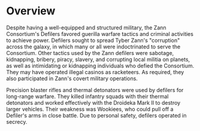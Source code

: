 # Overview

Despite having a well-equipped and structured military, the Zann Consortium's Defilers favored guerilla warfare tactics and criminal activities to achieve power.
Defilers sought to spread Tyber Zann's "corruption" across the galaxy, in which many or all were indoctrinated to serve the Consortium.
Other tactics used by the Zann defilers were sabotage, kidnapping, bribery, piracy, slavery, and corrupting local militia on planets, as well as intimidating or kidnapping individuals who defied the Consortium.
They may have operated illegal casinos as racketeers.
As required, they also participated in Zann's covert military operations.

Precision blaster rifles and thermal detonators were used by defilers for long-range warfare.
They killed infantry squads with their thermal detonators and worked effectively with the Droideka Mark II to destroy larger vehicles.
Their weakness was Wookiees, who could pull off a Defiler's arms in close battle.
Due to personal safety, defilers operated in secrecy.

